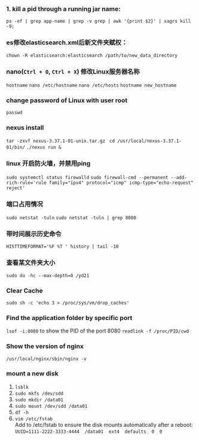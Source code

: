 ### 1. kill a pid through a running jar name:
`ps -ef | grep app-name | grep -v grep | awk '{print $2}' | xagrs kill -9;`

### es修改elasticsearch.xml后新文件夹赋权：
`chown -R elasticsearch:elasticsearch /path/to/new_data_directory`

### nano(`Ctrl + O`, `Ctrl + X`) 修改Linux服务器名称 
`hostname`
`nano /etc/hostname`
`nano /etc/hosts`
`hostname new_hostname`

### change password of Linux with user root
`passwd`

### nexus install
`tar -zxvf nexus-3.37.1-01-unix.tar.gz `
`cd /usr/local/nexus-3.37.1-01/bin/`
`./nexus run &`

### linux 开启防火墙，并禁用ping
`sudo systemctl status firewalld`
`sudo firewall-cmd --permanent --add-rich-rule='rule family="ipv4" protocol="icmp" icmp-type="echo-request" reject'`

### 端口占用情况
`sudo netstat -tuln`
`sudo netstat -tuln | grep 8080`

### 带时间展示历史命令
`HISTTIMEFORMAT='%F %T ' history | tail -10`

### 查看某文件夹大小
`sudo du -hc --max-depth=0 /yd21`

### Clear Cache
`sudo sh -c 'echo 3 > /proc/sys/vm/drop_caches'`

### Find the application folder by specific port
`lsof -i:8080` to show the PID of the port 8080
`readlink -f /proc/PID/cwd`

### Show the version of nginx 
`/usr/local/nginx/sbin/nginx -v`

### mount a new disk
1. `lsblk `
2. `sudo mkfs /dev/sdd`
3. `sudo mkdir /data01`
4. `sudo mount /dev/sdd /data01`
5. `df -h`
6. `vim /etc/fstab`   
   Add to /etc/fstab to ensure the disk mounts automatically after a reboot:
   `UUID=1111-2222-3333-4444  /data01  ext4  defaults  0  0`




